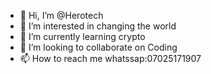 - 👋 Hi, I’m @Herotech
- 👀 I’m interested in changing the world 
- 🌱 I’m currently learning crypto
- 💞️ I’m looking to collaborate on Coding
- 📫 How to reach me whatssap:07025171907

<!---
FireTech4All/FireTech4All is a ✨ special ✨ repository because its `README.md` (this file) appears on your GitHub profile.
You can click the Preview link to take a look at your changes.
--->
